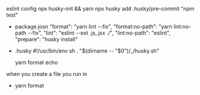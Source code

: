 eslint config
  npx husky-init && yarn
  npx husky add .husky/pre-commit "npm test"

  * package.josn
    "format": "yarn lint --fix",
    "format:no-path": "yarn lint:no-path --fix",
    "lint": "eslint --ext .js,.jsx ./",
    "lint:no-path": "eslint",
    "prepare": "husky install"

  * .husky
    #!/usr/bin/env sh
    . "$(dirname -- "$0")/_/husky.sh"

    yarn format
    echo

when you create a file
  you run in 
  * yarn format